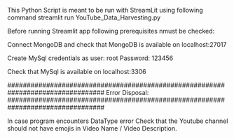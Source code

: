 This Python Script is meant to be run with StreamLit using following command
streamlit run YouTube_Data_Harvesting.py

Before running Streamlit app following prerequisites nmust be checked:

Connect MongoDB and check that MongoDB is available on localhost:27017

Create MySql credentials as
user: root
Password: 123456

Check that MySql is available on localhost:3306

#################################################################################
Error Disposal:
#################################################################################

In case program encounters DataType error 
Check that the Youtube channel should not have emojis in Video Name / Video Description.

